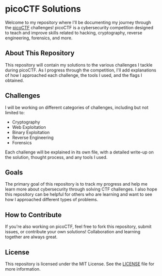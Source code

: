 # picoCTF Solutions

Welcome to my repository where I'll be documenting my journey through the [picoCTF](https://picoctf.org/) challenges! picoCTF is a cybersecurity competition designed to teach and improve skills related to hacking, cryptography, reverse engineering, forensics, and more.

## About This Repository

This repository will contain my solutions to the various challenges I tackle during picoCTF. As I progress through the competition, I'll add explanations of how I approached each challenge, the tools I used, and the flags I obtained.

## Challenges

I will be working on different categories of challenges, including but not limited to:

- Cryptography
- Web Exploitation
- Binary Exploitation
- Reverse Engineering
- Forensics

Each challenge will be explained in its own file, with a detailed write-up on the solution, thought process, and any tools I used.

## Goals

The primary goal of this repository is to track my progress and help me learn more about cybersecurity through solving CTF challenges. I also hope this repository can be helpful for others who are learning and want to see how I approached different types of problems.

## How to Contribute

If you're also working on picoCTF, feel free to fork this repository, submit issues, or contribute your own solutions! Collaboration and learning together are always great.

## License

This repository is licensed under the MIT License. See the [LICENSE](./LICENSE) file for more information.

